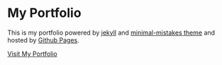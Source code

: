 # My Portfolio

This is my portfolio powered by [jekyll](https://jekyllrb.com/) and [minimal-mistakes theme](https://mmistakes.github.io/minimal-mistakes/) and hosted by [Github Pages](https://pages.github.com/).

[Visit My Portfolio](https://yashgo0018.github.io/)
